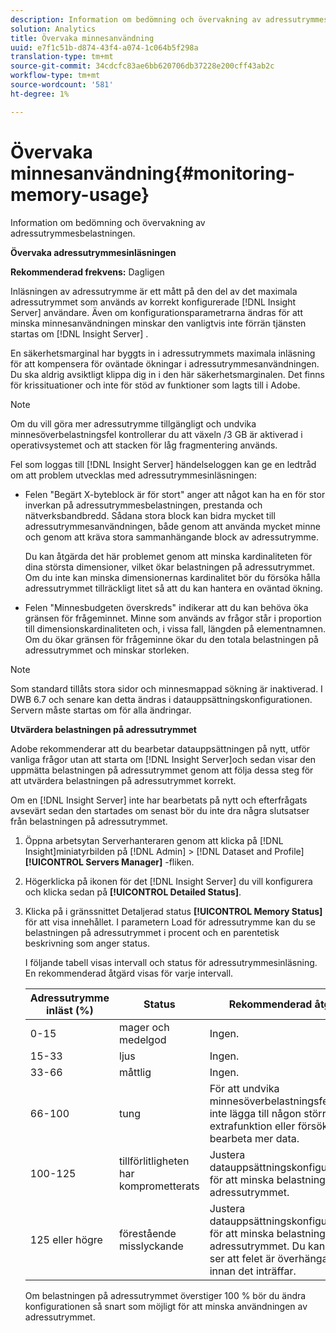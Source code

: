 ```yaml
---
description: Information om bedömning och övervakning av adressutrymmesbelastningen.
solution: Analytics
title: Övervaka minnesanvändning
uuid: e7f1c51b-d874-43f4-a074-1c064b5f298a
translation-type: tm+mt
source-git-commit: 34cdcfc83ae6bb620706db37228e200cff43ab2c
workflow-type: tm+mt
source-wordcount: '581'
ht-degree: 1%

---
```



# Övervaka minnesanvändning{#monitoring-memory-usage}

Information om bedömning och övervakning av adressutrymmesbelastningen.

**Övervaka adressutrymmesinläsningen**

**Rekommenderad frekvens:** Dagligen

Inläsningen av adressutrymme är ett mått på den del av det maximala adressutrymmet som används av korrekt konfigurerade [!DNL Insight Server] användare. Även om konfigurationsparametrarna ändras för att minska minnesanvändningen minskar den vanligtvis inte förrän tjänsten startas om [!DNL Insight Server] .

En säkerhetsmarginal har byggts in i adressutrymmets maximala inläsning för att kompensera för oväntade ökningar i adressutrymmesanvändningen. Du ska aldrig avsiktligt klippa dig in i den här säkerhetsmarginalen. Det finns för krissituationer och inte för stöd av funktioner som lagts till i Adobe.

>[!NOTE]
>
>Om du vill göra mer adressutrymme tillgängligt och undvika minnesöverbelastningsfel kontrollerar du att växeln /3 GB är aktiverad i operativsystemet och att stacken för låg fragmentering används.

Fel som loggas till [!DNL Insight Server] händelseloggen kan ge en ledtråd om att problem utvecklas med adressutrymmesinläsningen:

* Felen &quot;Begärt X-byteblock är för stort&quot; anger att något kan ha en för stor inverkan på adressutrymmesbelastningen, prestanda och nätverksbandbredd. Sådana stora block kan bidra mycket till adressutrymmesanvändningen, både genom att använda mycket minne och genom att kräva stora sammanhängande block av adressutrymme.

   Du kan åtgärda det här problemet genom att minska kardinaliteten för dina största dimensioner, vilket ökar belastningen på adressutrymmet. Om du inte kan minska dimensionernas kardinalitet bör du försöka hålla adressutrymmet tillräckligt litet så att du kan hantera en oväntad ökning.
* Felen &quot;Minnesbudgeten överskreds&quot; indikerar att du kan behöva öka gränsen för frågeminnet. Minne som används av frågor står i proportion till dimensionskardinaliteten och, i vissa fall, längden på elementnamnen. Om du ökar gränsen för frågeminne ökar du den totala belastningen på adressutrymmet och minskar storleken.

>[!NOTE]
>
>Som standard tillåts stora sidor och minnesmappad sökning är inaktiverad. I DWB 6.7 och senare kan detta ändras i datauppsättningskonfigurationen. Servern måste startas om för alla ändringar.

**Utvärdera belastningen på adressutrymmet**

Adobe rekommenderar att du bearbetar datauppsättningen på nytt, utför vanliga frågor utan att starta om [!DNL Insight Server]och sedan visar den uppmätta belastningen på adressutrymmet genom att följa dessa steg för att utvärdera belastningen på adressutrymmet korrekt.

Om en [!DNL Insight Server] inte har bearbetats på nytt och efterfrågats avsevärt sedan den startades om senast bör du inte dra några slutsatser från belastningen på adressutrymmet.

1. Öppna arbetsytan Serverhanteraren genom att klicka på [!DNL Insight]miniatyrbilden på [!DNL Admin] > [!DNL Dataset and Profile] **[!UICONTROL Servers Manager]** -fliken.
1. Högerklicka på ikonen för det [!DNL Insight Server] du vill konfigurera och klicka sedan på **[!UICONTROL Detailed Status]**.
1. Klicka på i gränssnittet Detaljerad status **[!UICONTROL Memory Status]** för att visa innehållet. I parametern Load för adressutrymme kan du se belastningen på adressutrymmet i procent och en parentetisk beskrivning som anger status.

   I följande tabell visas intervall och status för adressutrymmesinläsning. En rekommenderad åtgärd visas för varje intervall.

   | Adressutrymme inläst (%) | Status | Rekommenderad åtgärd |
   |---|---|---|
   | 0-15 | mager och medelgod | Ingen. |
   | 15-33 | ljus | Ingen. |
   | 33-66 | måttlig | Ingen. |
   | 66-100 | tung | För att undvika minnesöverbelastningsfel bör du inte lägga till någon större extrafunktion eller försöka att bearbeta mer data. |
   | 100-125 | tillförlitligheten har komprometterats | Justera datauppsättningskonfigurationen för att minska belastningen på adressutrymmet. |
   | 125 eller högre | förestående misslyckande | Justera datauppsättningskonfigurationen för att minska belastningen på adressutrymmet. Du kanske inte ser att felet är överhängande innan det inträffar. |

   Om belastningen på adressutrymmet överstiger 100 % bör du ändra konfigurationen så snart som möjligt för att minska användningen av adressutrymmet.

